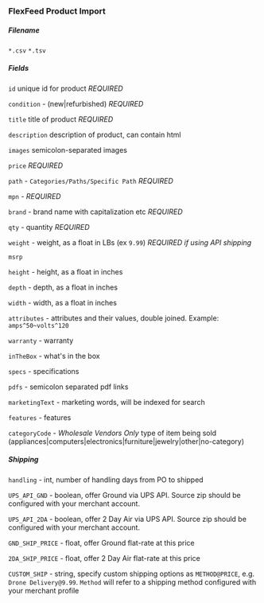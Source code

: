 ### FlexFeed Product Import

##### Filename

`*.csv` `*.tsv`

##### Fields
`id` unique id for product *REQUIRED*

`condition` - (new|refurbished) *REQUIRED*

`title` title of product *REQUIRED*

`description` description of product, can contain html

`images` semicolon-separated images

`price` *REQUIRED*

`path` - `Categories/Paths/Specific Path` *REQUIRED*

`mpn` - *REQUIRED*

`brand` - brand name with capitalization etc *REQUIRED*

`qty` - quantity *REQUIRED*

`weight` - weight, as a float in LBs (ex `9.99`) *REQUIRED if using API shipping*

`msrp`

`height` - height, as a float in inches

`depth` - depth, as a float in inches

`width` - width, as a float in inches

`attributes` - attributes and their values, double joined. Example: `amps^50~volts^120` 

`warranty` - warranty

`inTheBox` - what's in the box

`specs` - specifications

`pdfs` - semicolon separated pdf links

`marketingText` - marketing words, will be indexed for search

`features` - features

`categoryCode` - *Wholesale Vendors Only* type of item being sold (appliances|computers|electronics|furniture|jewelry|other|no-category)


##### Shipping

`handling` - int, number of handling days from PO to shipped

`UPS_API_GND` - boolean, offer Ground via UPS API. Source zip should be configured with your merchant account.

`UPS_API_2DA` - boolean, offer 2 Day Air via UPS API. Source zip should be configured with your merchant account.

`GND_SHIP_PRICE` - float, offer Ground flat-rate at this price

`2DA_SHIP_PRICE` - float, offer 2 Day Air flat-rate at this price

`CUSTOM_SHIP` - string, specify custom shipping options as `METHOD@PRICE`, e.g. `Drone Delivery@9.99`. `Method` will refer
to a shipping method configured with your merchant profile

